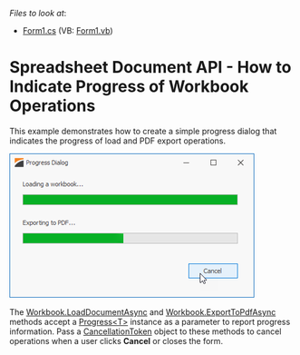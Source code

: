 <!-- default file list -->
*Files to look at*:

* [Form1.cs](./CS/WorkbookProgressSample/Form1.cs) (VB: [Form1.vb](./VB/WorkbookProgressSample/Form1.vb))

<!-- default file list end -->

# Spreadsheet Document API - How to Indicate Progress of Workbook Operations

This example demonstrates how to create a simple progress dialog that indicates the progress of load and PDF export operations. 

![Progress Dialog for Workbook Operations](./images/workbook-progress-dialog.png)

The [Workbook.LoadDocumentAsync](https://docs.devexpress.com/OfficeFileAPI/DevExpress.Spreadsheet.Workbook.LoadDocumentAsync.overloads) and [Workbook.ExportToPdfAsync](https://docs.devexpress.com/OfficeFileAPI/DevExpress.Spreadsheet.Workbook.ExportToPdfAsync.overloads) methods accept a [Progress&lt;T&gt;](https://docs.microsoft.com/en-US/dotnet/api/system.progress-1) instance as a parameter to report progress information. Pass a [CancellationToken](https://docs.microsoft.com/en-US/dotnet/api/system.threading.cancellationtoken) object to these methods to cancel operations when a user clicks **Cancel** or closes the form.
